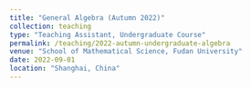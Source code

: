 ```yaml
---
title: "General Algebra (Autumn 2022)"
collection: teaching
type: "Teaching Assistant, Undergraduate Course"
permalink: /teaching/2022-autumn-undergraduate-algebra
venue: "School of Mathematical Science, Fudan University"
date: 2022-09-01
location: "Shanghai, China"
---
```

